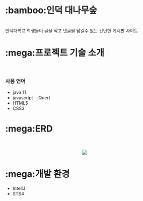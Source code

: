 <h1>:bamboo:인덕 대나무숲</h1><br>
인덕대학교 학생들이 글을 적고 댓글을 남길수 있는 간단한 게시판 사이트
<h1>:mega:프로젝트 기술 소개</h1><br>
<h3>사용 언어</h3>
<ul>
  <li>java 11</li>
  <li>javascript - jQuert</li>
  <li>HTML5</li>
  <li>CSS3</li>
</ul>
<h1>:mega:ERD</h1><br>
<p align="center">
  <img src="https://github.com/Jhoyoon/Induk/assets/126047439/9a49170b-9e96-436f-b5d5-9c2bdcc2933d">
</p>
<h1>:mega:개발 환경</h1>
<ul>
  <li>IntellJ</li>
  <li>STS4</li>
</ul>



